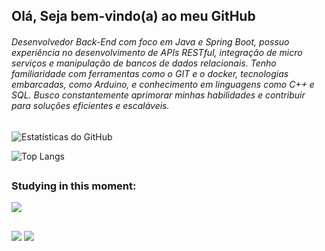 ## Olá, Seja bem-vindo(a) ao meu GitHub

###### Desenvolvedor Back-End com foco em Java e Spring Boot, possuo experiência no desenvolvimento de APIs RESTful, integração de micro serviços e manipulação de bancos de dados relacionais. Tenho familiaridade com ferramentas como o GIT e o docker, tecnologias embarcadas, como Arduino, e conhecimento em linguagens como C++ e SQL. Busco constantemente aprimorar minhas habilidades e contribuir para soluções eficientes e escaláveis.

##

![Estatísticas do GitHub](https://github-readme-stats.vercel.app/api?username=WendelNeres&show_icons=true&theme=dark)

![Top Langs](https://github-readme-stats.vercel.app/api/top-langs/?username=WendelNeres&show_icons=true&theme=dark)

 ##

 ### Studying in this moment:
<img src="https://skillicons.dev/icons?i=spring,SQL,MySql,Postgres,java,c++,arduino" /><br>

##

<div> 
  <a href = "mailto:wendelneres.dev@gmail.com"><img src="https://img.shields.io/badge/-Gmail-%23333?style=for-the-badge&logo=gmail&logoColor=white" target="_blank"></a>
  <a href="https://www.linkedin.com/in/wendel-dos-santos-neres-1a8675275" target="_blank"><img src="https://img.shields.io/badge/-LinkedIn-%230077B5?style=for-the-badge&logo=linkedin&logoColor=white" target="_blank"></a> 
</div>


